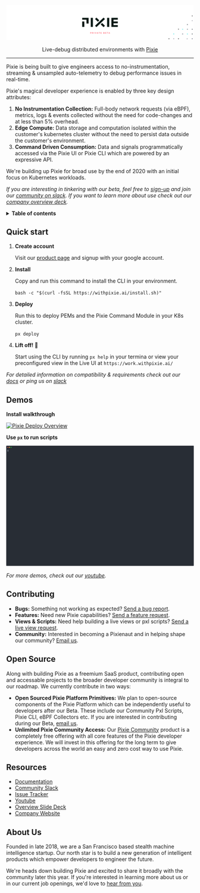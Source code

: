 <p align="center">

  ![Pixie!](pixie_banner_light.png)

  <p align="center">
    Live-debug distributed environments with <a href="https://work.withpixie.ai/">Pixie</a>
  </p>

</p>

---

Pixie is being built to give engineers access to no-instrumentation, streaming & unsampled auto-telemetry to debug performance issues in real-time. 

Pixie's magical developer experience is enabled by three key design attributes:

1. **No Instrumentation Collection:** Full-body network requests (via eBPF), metrics, logs & events collected without the need for code-changes and at less than 5% overhead. 
2. **Edge Compute:**  Data storage and computation isolated within the customer's kubernetes cluster without the need to persist data outside the customer's environment.
3. **Command Driven Consumption:** Data and signals programmatically accessed via the Pixie UI or Pixie CLI which are powered by an expressive API. 

We're building up Pixie for broad use by the end of 2020 with an initial focus on Kubernetes workloads. 

_If you are interesting in tinkering with our beta,  feel free to [sign-up](https://withpixie.ai/) and join our [community on slack](https://slackin.withpixie.ai/). If you want to learn more about use check out our [company overview deck](https://docsend.com/view/kj38d76)._


<details>
  <summary><strong>Table of contents</strong></summary>

- [Quick Start](#quick-start)
- [Demos](#Demos)
- [Contributing](#contributing)
- [About Us](#about-us)
</details>


## Quick start

1. **Create account**

    Visit our [product page](https://work.withpixie.ai/) and signup with your google account. 

2. **Install**

    Copy and run this command to install the CLI in your environment.

    `bash -c "$(curl -fsSL https://withpixie.ai/install.sh)"`

3. **Deploy**

    Run this to deploy PEMs and the Pixie Command Module in your K8s cluster.

    `px deploy`

4. **Lift off! 🚀**

    Start using the CLI by running `px help` in your termina or view your preconfigured view in the Live UI at `https://work.withpixie.ai/`

_For detailed information on compatibility & requirements check out our [docs](https://work.withpixie.ai/docs/getting-started/compatibility-requirements) or  ping us on [slack](https://slackin.withpixie.ai/)_


## Demos

**Install walkthrough**

[![Pixie Deploy Overview](https://img.youtube.com/vi/KYjBKiJWQbw/0.jpg)](https://www.youtube.com/watch?v=KYjBKiJWQbw)


**Use `px` to run scripts**

![CLI Demo](./cli_demo.svg)


_For more demos, check out our  [youtube](https://www.youtube.com/channel/UCOMCDRvBVNIS0lCyOmst7eg/videos)._ 

## Contributing

- **Bugs:** Something not working as expected? [Send a bug report](https://github.com/pixie-labs/pixie/issues/new?template=Bug_report.md).
- **Features:** Need new Pixie capabilities? [Send a feature request](https://github.com/pixie-labs/pixie/issues/new?template=Feature_request.md).
- **Views & Scripts:** Need help building a live views or pxl scripts? [Send a live view request](https://github.com/pixie-labs/pixie/issues/new?template=Live_view_request.md).
- **Community:** Interested in becoming a Pixienaut and in helping shape our community? [Email us](mailto:community@pixielabs.ai).


## Open Source

Along with building Pixie as a freemium SaaS product, contributing open and accessable projects to the broader developer community is integral to our roadmap. We currently contribute in two ways:

- **Open Sourced Pixie Platform Primitives:** We plan to open-source components of the Pixie Platform which can be independently useful to developers after our Beta. These include our Community Pxl Scripts, Pixie CLI, eBPF Collectors etc. If you are interested in contributing during our Beta, [email us](mailto:community@pixielabs.ai).
- **Unlimited Pixie Community Access:** Our [Pixie Community](https://work.withpixie.ai/) product is a completely free offering with all core features of the Pixie developer experience. We will invest in this offering for the long term to give developers across the world an easy and zero cost way to use Pixie.

## Resources

- [Documentation](https://work.withpixie.ai/docs)
- [Community Slack](https://slackin.withpixie.ai/)
- [Issue Tracker](https://github.com/pixie-labs/pixie/issues)
- [Youtube](https://www.youtube.com/channel/UCOMCDRvBVNIS0lCyOmst7eg/videos)
- [Overview Slide Deck](https://docsend.com/view/kj38d76)
- [Company Website](https://pixielabs.ai)

## About Us

Founded in late 2018, we are a San Francisco based stealth machine intelligence startup. Our north star is to build a new generation of intelligent products which empower developers to engineer the future.

We're heads down building Pixie and excited to share it broadly with the community later this year.  If you're interested in learning more about us or in our current job openings, we'd love to [hear from you](mailto:info@pixielabs.ai).
